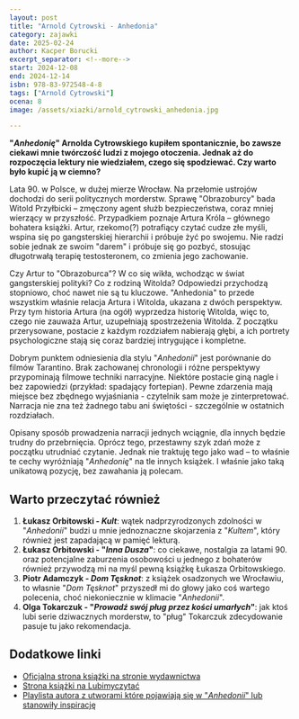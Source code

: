 ```yaml
---
layout: post
title: "Arnold Cytrowski - Anhedonia"
category: zajawki
date: 2025-02-24
author: Kacper Borucki
excerpt_separator: <!--more-->
start: 2024-12-08
end: 2024-12-14
isbn: 978-83-972548-4-8
tags: ["Arnold Cytrowski"]
ocena: 8
image: /assets/xiazki/arnold_cytrowski_anhedonia.jpg

---
```


**"*Anhedonię*" Arnolda Cytrowskiego kupiłem spontanicznie, bo zawsze ciekawi mnie twórczość ludzi z mojego otoczenia. Jednak aż do rozpoczęcia lektury nie wiedziałem, czego się spodziewać. Czy warto było kupić ją w ciemno?**

<!--more-->

Lata 90. w Polsce, w dużej mierze Wrocław. Na przełomie ustrojów dochodzi do serii politycznych morderstw. Sprawę "Obrazoburcy" bada Witold Przyłbicki – zmęczony agent służb bezpieczeństwa, coraz mniej wierzący w przyszłość. Przypadkiem poznaje Artura Króla – głównego bohatera książki. Artur, rzekomo(?) potrafiący czytać cudze złe myśli, wspina się po gangsterskiej hierarchii i próbuje żyć po swojemu. Nie radzi sobie jednak ze swoim "darem" i próbuje się go pozbyć, stosując długotrwałą terapię testosteronem, co zmienia jego zachowanie.

Czy Artur to "Obrazoburca"? W co się wikła, wchodząc w świat gangsterskiej polityki? Co z rodziną Witolda? Odpowiedzi przychodzą stopniowo, choć nawet nie są tu kluczowe. "Anhedonia" to przede wszystkim właśnie relacja Artura i Witolda, ukazana z dwóch perspektyw. Przy tym historia Artura (na ogół) wyprzedza historię Witolda, więc to, czego nie zauważa Artur, uzupełniają spostrzeżenia Witolda. Z początku przerysowane, postacie z każdym rozdziałem nabierają głębi, a ich portrety psychologiczne stają się coraz bardziej intrygujące i kompletne.

Dobrym punktem odniesienia dla stylu "*Anhedonii*" jest porównanie do filmów Tarantino. Brak zachowanej chronologii i różne perspektywy przypominają filmowe techniki narracyjne. Niektóre postacie giną nagle i bez zapowiedzi (przykład: spadający fortepian). Pewne zdarzenia mają miejsce bez zbędnego wyjaśniania - czytelnik sam może je zinterpretować. Narracja nie zna też żadnego tabu ani świętości - szczególnie w ostatnich rozdziałach.

Opisany sposób prowadzenia narracji jednych wciągnie, dla innych będzie trudny do przebrnięcia. Oprócz tego, przestawny szyk zdań może z początku utrudniać czytanie. Jednak nie traktuję tego jako wad – to właśnie te cechy wyróżniają "*Anhedonię*" na tle innych książek. I właśnie jako taką unikatową pozycję, bez zawahania ją polecam.

## Warto przeczytać również

1. **Łukasz Orbitowski - *Kult***: wątek nadprzyrodzonych zdolności w "*Anhedonii*" budzi u mnie jednoznaczne skojarzenia z "*Kultem*", który również jest zapadającą w pamięć lekturą.
2. **Łukasz Orbitowski - "*Inna Dusza*"**: co ciekawe, nostalgia za latami 90. oraz potencjalne zaburzenia osobowości u jednego z bohaterów również przywodzą mi na myśl pewną książkę Łukasza Orbitowskiego.
3. **Piotr Adamczyk - *Dom Tęsknot***: z książek osadzonych we Wrocławiu, to własnie "*Dom Tęsknot*" przyszedł mi do głowy jako coś wartego polecenia, choć niekoniecznie w klimacie "*Anhedonii*".
4. **Olga Tokarczuk - "*Prowadź swój pług przez kości umarłych*"**: jak ktoś lubi serie dziwacznych morderstw, to "pług" Tokarczuk zdecydowanie pasuje tu jako rekomendacja.

## Dodatkowe linki

- [Oficjalna strona książki na stronie wydawnictwa](https://linguamortis.pl/2024/10/31/anhedonia/)
- [Strona książki na Lubimyczytać](https://lubimyczytac.pl/ksiazka/5166190/anhedonia)
- [Playlista autora z utworami które pojawiają się w "*Anhedonii*" lub stanowiły inspirację](https://open.spotify.com/playlist/0wFATDbMN75PBmMdFOF0GK?si=4e7cbbf51137405d)
